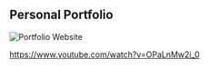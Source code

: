 ## Personal Portfolio

![Portfolio Website](https://i.ibb.co/WgPMpts/image.png)

https://www.youtube.com/watch?v=OPaLnMw2i_0